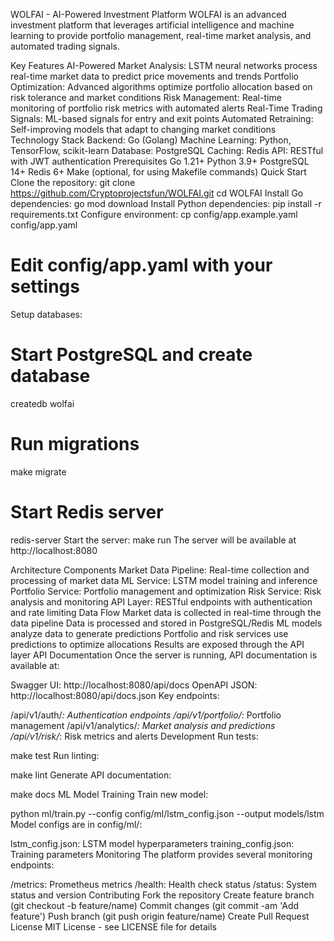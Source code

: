 WOLFAI - AI-Powered Investment Platform
WOLFAI is an advanced investment platform that leverages artificial intelligence and machine learning to provide portfolio management, real-time market analysis, and automated trading signals.

Key Features
AI-Powered Market Analysis: LSTM neural networks process real-time market data to predict price movements and trends
Portfolio Optimization: Advanced algorithms optimize portfolio allocation based on risk tolerance and market conditions
Risk Management: Real-time monitoring of portfolio risk metrics with automated alerts
Real-Time Trading Signals: ML-based signals for entry and exit points
Automated Retraining: Self-improving models that adapt to changing market conditions
Technology Stack
Backend: Go (Golang)
Machine Learning: Python, TensorFlow, scikit-learn
Database: PostgreSQL
Caching: Redis
API: RESTful with JWT authentication
Prerequisites
Go 1.21+
Python 3.9+
PostgreSQL 14+
Redis 6+
Make (optional, for using Makefile commands)
Quick Start
Clone the repository:
git clone https://github.com/Cryptoprojectsfun/WOLFAI.git
cd WOLFAI
Install Go dependencies:
go mod download
Install Python dependencies:
pip install -r requirements.txt
Configure environment:
cp config/app.example.yaml config/app.yaml
# Edit config/app.yaml with your settings
Setup databases:
# Start PostgreSQL and create database
createdb wolfai

# Run migrations
make migrate

# Start Redis server
redis-server
Start the server:
make run
The server will be available at http://localhost:8080

Architecture
Components
Market Data Pipeline: Real-time collection and processing of market data
ML Service: LSTM model training and inference
Portfolio Service: Portfolio management and optimization
Risk Service: Risk analysis and monitoring
API Layer: RESTful endpoints with authentication and rate limiting
Data Flow
Market data is collected in real-time through the data pipeline
Data is processed and stored in PostgreSQL/Redis
ML models analyze data to generate predictions
Portfolio and risk services use predictions to optimize allocations
Results are exposed through the API layer
API Documentation
Once the server is running, API documentation is available at:

Swagger UI: http://localhost:8080/api/docs
OpenAPI JSON: http://localhost:8080/api/docs.json
Key endpoints:

/api/v1/auth/*: Authentication endpoints
/api/v1/portfolio/*: Portfolio management
/api/v1/analytics/*: Market analysis and predictions
/api/v1/risk/*: Risk metrics and alerts
Development
Run tests:

make test
Run linting:

make lint
Generate API documentation:

make docs
ML Model Training
Train new model:

python ml/train.py --config config/ml/lstm_config.json --output models/lstm
Model configs are in config/ml/:

lstm_config.json: LSTM model hyperparameters
training_config.json: Training parameters
Monitoring
The platform provides several monitoring endpoints:

/metrics: Prometheus metrics
/health: Health check status
/status: System status and version
Contributing
Fork the repository
Create feature branch (git checkout -b feature/name)
Commit changes (git commit -am 'Add feature')
Push branch (git push origin feature/name)
Create Pull Request
License
MIT License - see LICENSE file for details
